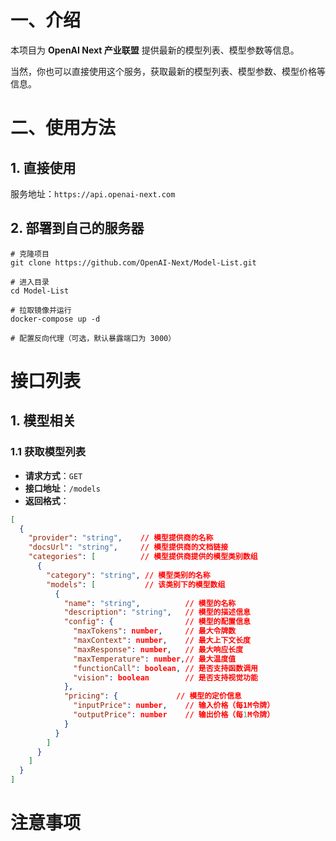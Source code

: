 # 一、介绍

本项目为 **OpenAI Next 产业联盟** 提供最新的模型列表、模型参数等信息。

当然，你也可以直接使用这个服务，获取最新的模型列表、模型参数、模型价格等信息。

# 二、使用方法

## 1. 直接使用
服务地址：`https://api.openai-next.com`

## 2. 部署到自己的服务器
```
# 克隆项目
git clone https://github.com/OpenAI-Next/Model-List.git

# 进入目录
cd Model-List

# 拉取镜像并运行
docker-compose up -d

# 配置反向代理（可选，默认暴露端口为 3000）
```

# 接口列表

## 1. 模型相关
### 1.1 获取模型列表
- **请求方式**：`GET`
- **接口地址**：`/models`
- **返回格式**：
```json
[
  {
    "provider": "string",    // 模型提供商的名称
    "docsUrl": "string",     // 模型提供商的文档链接
    "categories": [          // 模型提供商提供的模型类别数组
      {
        "category": "string", // 模型类别的名称
        "models": [           // 该类别下的模型数组
          {
            "name": "string",          // 模型的名称
            "description": "string",   // 模型的描述信息
            "config": {                // 模型的配置信息
              "maxTokens": number,     // 最大令牌数
              "maxContext": number,    // 最大上下文长度
              "maxResponse": number,   // 最大响应长度
              "maxTemperature": number,// 最大温度值
              "functionCall": boolean, // 是否支持函数调用
              "vision": boolean        // 是否支持视觉功能
            },
            "pricing": {             // 模型的定价信息
              "inputPrice": number,    // 输入价格（每1M令牌）
              "outputPrice": number    // 输出价格（每1M令牌）
            }
          }
        ]
      }
    ]
  }
]
```

# 注意事项

